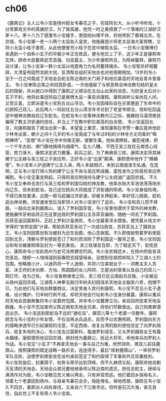 # ch06

《鹿鼎记》主人公韦小宝是扬州妓女韦春花之子，在妓院长大，从小听书听戏，十分羡慕戏文中的英雄好汉，为了做英雄，他凭一时之勇搭救了一个落难的江湖好汉茅十八。茅十八为了感激韦小宝援手，更因他纠缠不休，将他带到了都城北京。在京城，韦小宝被一老一小两个太监劫入皇宫，他施展诡计将老太监海大富弄瞎，又将小太监小桂子害死，从此他便冒充小桂子在宫中做假太监。
一日韦小宝赌博归来遇到一个自称小玄子的华服少年正在练武，便与他交上了手，这少年正是康熙帝玄烨。顾命大臣鳌拜武艺高强、功高震主，为少年康熙所忌，为除掉鳌拜，康熙巧设计谋，让韦小宝率一群小太监以戏耍角力为名将鳌拜擒杀。
韦小宝智杀奸相鳌拜，大清皇帝固然龙颜大悦，反清帮会组织天地会也对他青眼相加，13岁的韦小宝于一日之间竟成了天地会总舵主陈近南的关门弟子和地位甚高的天地会青木堂香主。
韦小宝奉陈近南之命回宫卧底。一次他撞破了与邪恶帮会神龙教勾结的皇太后的隐秘，并从她口中得到了康熙之父顺治在五台山出家的消息，为防皇太后对小玄子不利，他将此事连同自己是冒牌太监一事告诉康熙。康熙闻听父亲尚在人间，又惊又喜，立即派遣韦小宝到五台山寻访。韦小宝因缘际会在庄家邂逅了生命中的红颜知己双儿，此后两人一同前往五台山清凉寺寻访到了老皇爷顺治，但却在回返途中被神龙教劫往辽东蛇岛。在蛇岛韦小宝乘神龙教内讧之际，施展拍马溜须绝技骗得了教主洪安通的信任，并当上了在教中职位甚高的白龙使。
韦小宝返回北京，向康熙报告了顺治出家一事，本望皇上重赏，谁知康熙在夸赞一番后竟命他赴少林寺出家，朝夕之间十几岁的韦小宝竟成了与年过8旬的少林寺方丈同辈的“晦明禅师”。“高僧”韦小宝在寺中穷极无聊，便要生事。他纵酒狎妓，屡犯戒律，把一个千年古刹、佛门静地搞得乌烟瘴气、乱七八糟。
平西王吴三桂在云南苦心经营，势力渐大，康熙决定武力撤藩，起兵之前，为了麻痹吴三桂，康熙决定将其妹建宁公主嫁与吴三桂之子吴应熊，正好韦小宝“出家”期满，康熙使命他作了“赐婚使”。韦小宝率人护送建宁公主入滇，两人本就相识，未到云南就发生私通。在昆明，正与韦小宝打得火热的建宁公主不肯与吴应熊成婚，蛮性发作之际竟将吴应熊阉割。韦小宝见事变猝起，只得将吴应熊挟持与建宁公主绕湖广返回京城。
不久韦小宝又奉命去攻打与吴三桂和罗刹国勾结的神龙教，他率水陆大军浩浩荡荡地杀向辽东，但未到蛇岛，自己这位统兵大将就成了洪安通的俘虏。韦小宝身临险境，不得已故伎重演，企图一顿马屁骗过洪安通，却被关押起来，幸好双儿相救，趁机逃出神龙教。洪安通发觉后当即领人对韦小宝进行了追杀。
韦小宝和双儿慌不择路，一路向北来到鹿鼎山，误入了罗刹国军营，韦小宝害怕潜伏于营外的神龙教，便施展伶牙俐齿将正在这里巡视的罗刹国公主苏菲亚骗倒，随她一同去了罗刹国。苏菲亚返回莫斯科，正赶上罗刹沙皇病死，韦小宝最善浑水摸鱼，便凭着从戏文中学得的“安邦定国”计谋，帮助苏菲亚发动了一次成功政变，苏菲亚当上了摄政女王，韦小宝则因策划有功被封为远东伯爵。他心念故国，不久即借故带着罗刹使臣回到北京，清朝与罗刹使臣签订了和约而消除了罗刹国这一腹背之患，韦小宝则因议和有功被康熙降旨封为一等忠勇伯。
吴三桂谋反在即，为了稳定天下，安抚民心，康熙命韦小宝赴扬州为史可法修建忠烈祠。韦小宝衣锦还乡，在扬州府衙宣读完圣旨，随即一人悄悄溜到丽春院去探望母亲，没想到在妓院却陷入了江湖人士的包围，他略施小计，以迷药将一干人迷倒，并将六位美貌女子－－洪教主夫人苏荃、沐王府的沐剑屏、方怡、陈圆圆的女儿阿珂、王屋派的曾柔以及自己的双儿一网打尽，收为己有。
韦小宝香艳难舍之际，吴三桂已在云南起兵反叛，小宝被迫从扬州返回京城。江湖奇人神拳无敌归辛树夫妇因误杀天地会主脑吴六奇，抱憾不已，为此他们与天地会群雄商议，决定舍身入宫行刺康熙。韦小宝不忍见小玄子遇难，设计掩护。归辛树行刺不成，却将天地会行址和韦小宝身份暴露，康熙以重兵将天地会首脑聚集的韦小宝爵府包围，并命韦小宝戴罪立功，亲自回府捉拿天地会群雄，韦小宝不忍加害师父陈近南和天地会兄弟，将他们尽数救出，自己则畏罪潜逃出京。
韦小宝逃到距蛇岛不远的“通吃岛”，跟双儿等七个老婆一住数年。康熙顾念与韦小宝的少年友情，不仅没再派兵追杀，反而予以优惠照顾。罗刹国向东方的侵略渗透早已引起康熙的注意，平定西南、收复台湾的胜利使他坚定了向罗刹用兵、收复失地的决心，韦小宝去过莫斯科，粗通罗刹语言，又与罗刹摄政女王有露水姻缘，康熙便将他召回京城，册封他为鹿鼎公，抚远大将军，命他率兵向罗刹人作战。韦小宝见“小玄子”不再拿天地会一事与自己为难，欣然领命，携双儿前往鹿鼎山，按照康熙的既定战略一路杀去，连连得手，最后“尿射鹿鼎山”，一举将罗刹军队击败，迫使罗刹使臣坐在谈判桌前签定了和约取得了军事和外交双重胜利。
韦小宝凯旋后，封妻荫子，权势与荣华达到顶峰，但不久麻烦又起，康熙命他去剿灭反清的天地会，天地会众弟兄要他继承师父陈近南的遗志，担任总舵主，继续与满清作对为敌，韦小宝眼见忠义难以两全，只有弃官而逃。他打着回乡探母名义，领着七个老婆回到扬州，与母亲韦春花会合，隐姓埋名，择地而居。康熙见韦小宝久不回京，着即派人四处查找，又亲自六下江南寻访。但终是石沉大海，杳无音信，自此世上不复有奇人韦小宝矣。